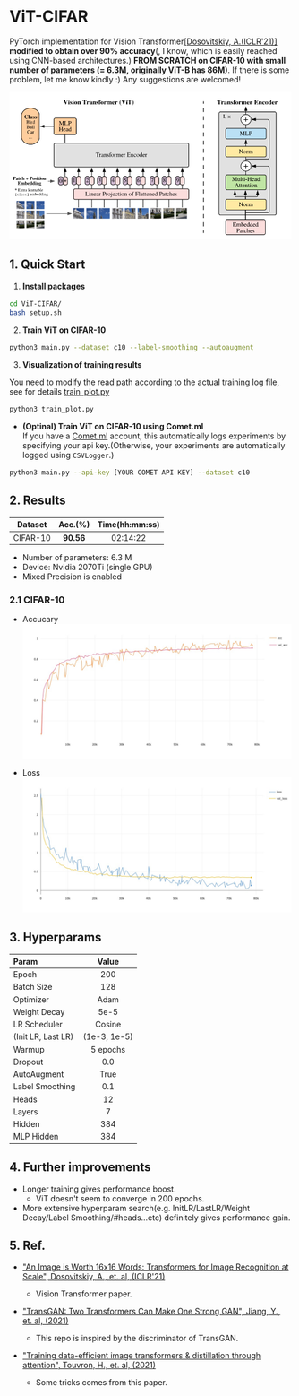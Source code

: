 # ViT-CIFAR

PyTorch implementation for Vision Transformer[[Dosovitskiy, A.(ICLR'21)]](https://openreview.net/forum?id=YicbFdNTTy) **modified to obtain over 90% accuracy**(, I know, which is easily reached using CNN-based architectures.) **FROM SCRATCH on CIFAR-10 with small number of parameters (= 6.3M, originally ViT-B has 86M)**. If there is some problem, let me know kindly :) Any suggestions are welcomed!

!["vit_figure"](/imgs/vit_figure.png)

## 1. Quick Start

1. **Install packages**
```sh
cd ViT-CIFAR/
bash setup.sh
```

2. **Train ViT on CIFAR-10**

```sh
python3 main.py --dataset c10 --label-smoothing --autoaugment
```

3. **Visualization of training results**

You need to modify the read path according to the actual training log file, see for details [train_plot.py](/train_plot.py)
```sh
python3 train_plot.py
```

* **(Optinal) Train ViT on CIFAR-10 using Comet.ml**  
If you have a [Comet.ml](https://www.comet.ml/) account, this automatically logs experiments by specifying your api key.(Otherwise, your experiments are automatically logged using `CSVLogger`.)

```sh
python3 main.py --api-key [YOUR COMET API KEY] --dataset c10
```



## 2. Results

|Dataset|Acc.(%)|Time(hh:mm:ss)|
|:--:|:--:|:--:|
|CIFAR-10|**90.56**|02:14:22|

* Number of parameters: 6.3 M
* Device: Nvidia 2070Ti (single GPU)
* Mixed Precision is enabled

### 2.1 CIFAR-10
* Accucary
![Acc. C10](imgs/acc_c10.jpeg)

* Loss
![Loss. C10](imgs/loss_c10.jpeg)




## 3. Hyperparams

|Param|Value|
|:--|:--:|
|Epoch|200|
|Batch Size|128|
|Optimizer|Adam|
|Weight Decay|5e-5|
|LR Scheduler|Cosine|
|(Init LR, Last LR)|(1e-3, 1e-5)|
|Warmup|5 epochs|
|Dropout|0.0|
|AutoAugment|True|
|Label Smoothing|0.1|
|Heads|12|
|Layers|7|
|Hidden|384|
|MLP Hidden|384|

## 4. Further improvements
* Longer training gives performance boost.
    * ViT doesn't seem to converge in 200 epochs.
* More extensive hyperparam search(e.g. InitLR/LastLR/Weight Decay/Label Smoothing/#heads...etc) definitely gives performance gain.

## 5. Ref.
* ["An Image is Worth 16x16 Words: Transformers for Image Recognition at Scale", Dosovitskiy, A., et. al, (ICLR'21) ](https://openreview.net/forum?id=YicbFdNTTy)
    * Vision Transformer paper.

* ["TransGAN: Two Transformers Can Make One Strong GAN", Jiang, Y., et. al, (2021)](https://arxiv.org/abs/2102.07074)
    * This repo is inspired by the discriminator of TransGAN.

* ["Training data-efficient image transformers & distillation through attention", Touvron, H., et. al, (2021)](https://arxiv.org/abs/2012.12877)
    * Some tricks comes from this paper.
